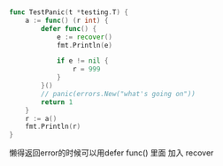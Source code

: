 ```go


func TestPanic(t *testing.T) {
	a := func() (r int) {
		defer func() {
			e := recover()
			fmt.Println(e)

			if e != nil {
				r = 999
			}
		}()
		// panic(errors.New("what's going on"))
		return 1
	}
	r := a()
	fmt.Println(r)
}


```

懒得返回error的时候可以用defer func() 里面 加入 recover